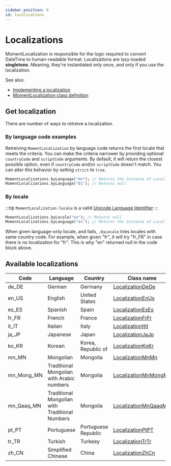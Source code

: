 ```yaml
---
sidebar_position: 6
id: localizations
---
```


# Localizations

MomentLocalization is responsible for the logic required to convert DateTime to
human-readable format. Localizations are lazy-loaded **singletons**. Meaning, they're
instantiated only once, and only if you use the localization.

See also:

* [Implementing a localization](creating-localization.md)
* [MomentLocalization class definition](https://pub.dev/documentation/moment_dart/latest/moment_dart/MomentLocalization-class.html)

## Get localization

There are number of ways to retreive a localization.

### By language code examples

Retreiving `MomentLocalization` by language code returns the first locale that
meets the criteria. You can make the criteria narrower by providing optional
`countryCode` and `scriptCode` arguments. By default, it will return the closest
possible option, even if `countryCode` and/or `scriptCode` doesn't match.
You can alter this behavior by setting `strict` to `true`.

```dart
MomentLocalizations.byLanguage("mn"); // Returns the instance of LocalizationMnMn
MomentLocalizations.byLanguage("01"); // Returns null
```

### By locale

:::tip
`MomentLocalization.locale` is a valid [Unicode Language Identifier](https://www.unicode.org/reports/tr35/#Unicode_language_identifier)
:::

```dart
MomentLocalizations.byLocale("en"); // Returns null
MomentLocalizations.byLanguage("es"); // Returns the instance of LocalizationEsEs
```

When given language-only locale, and fails, `.byLocale` tries locales with same
country code. For example, when given "fr", it will try "fr_FR" in case there
is no localization for "fr". This is why "en" returned null in the code block
above.

## Available localizations

| Code       | Language                                       | Country             | Class name                                                                                                           |
| ---------- | ---------------------------------------------- | ------------------- | -------------------------------------------------------------------------------------------------------------------- |
| de_DE      | German                                         | Germany             | [LocalizationDeDe](https://pub.dev/documentation/moment_dart/latest/moment_dart/LocalizationDeDe-class.html)         |
| en_US      | English                                        | United States       | [LocalizationEnUs](https://pub.dev/documentation/moment_dart/latest/moment_dart/LocalizationEnUs-class.html)         |
| es_ES      | Spanish                                        | Spain               | [LocalizationEsEs](https://pub.dev/documentation/moment_dart/latest/moment_dart/LocalizationEsEs-class.html)         |
| fr_FR      | French                                         | France              | [LocalizationFrFr](https://pub.dev/documentation/moment_dart/latest/moment_dart/LocalizationFrFr-class.html)         |
| it_IT      | Italian                                        | Italy               | [LocalizationItIt](https://pub.dev/documentation/moment_dart/latest/moment_dart/LocalizationItIt-class.html)         |
| ja_JP      | Japanese                                       | Japan               | [LocalizationJaJp](https://pub.dev/documentation/moment_dart/latest/moment_dart/LocalizationJaJp-class.html)         |
| ko_KR      | Korean                                         | Korea, Republic of  | [LocalizationKoKr](https://pub.dev/documentation/moment_dart/latest/moment_dart/LocalizationKoKr-class.html)         |
| mn_MN      | Mongolian                                      | Mongolia            | [LocalizationMnMn](https://pub.dev/documentation/moment_dart/latest/moment_dart/LocalizationMnMn-class.html)         |
| mn_Mong_MN | Traditional Mongolian with Arabic numbers      | Mongolia            | [LocalizationMnMongMn](https://pub.dev/documentation/moment_dart/latest/moment_dart/LocalizationMnMongMn-class.html) |
| mn_Qaaq_MN | Traditional Mongolian with Traditional Numbers | Mongolia            | [LocalizationMnQaaqMn](https://pub.dev/documentation/moment_dart/latest/moment_dart/LocalizationMnQaaqMn-class.html) |
| pt_PT      | Portuguese                                     | Portuguese Republic | [LocalizationPtPT](https://pub.dev/documentation/moment_dart/latest/moment_dart/LocalizationPtPt-class.html)         |
| tr_TR      | Turkish                                        | Turkeey             | [LocalizationTrTr](https://pub.dev/documentation/moment_dart/latest/moment_dart/LocalizationTrTr-class.html)         |
| zh_CN      | Simplified Chinese                             | China               | [LocalizationZhCn](https://pub.dev/documentation/moment_dart/latest/moment_dart/LocalizationZhCn-class.html)         |
